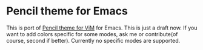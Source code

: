 # Pencil theme for Emacs

This is port of [Pencil theme for ViM](https://github.com/reedes/vim-colors-pencil) for Emacs. This
is just a draft now. If you want to add colors specific for some modes, ask me or contribute(of
course, second if better). Currently no specific modes are supported.
